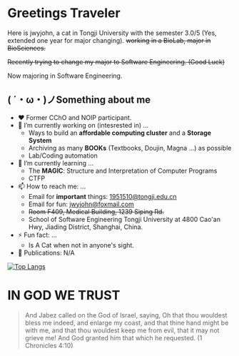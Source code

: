 # Greetings Traveler

Here is jwyjohn, a cat in Tongji University with the semester 3.0/5 (Yes, extended one year for major changing). ~~working in a BioLab, major in BioSciences.~~

~~Recently trying to change my major to Software Engineering. (Good Luck)~~

Now majoring in Software Engineering.


## ( ´・ω・)ノSomething about me

- ♥️ Former CChO and NOIP participant.
- 🔭 I’m currently working on (intesrested in) ...
  - Ways to build an **affordable computing cluster** and a **Storage System**
  - Archiving as many **BOOKs** (Textbooks, Doujin, Magna ...) as possible
  - Lab/Coding automation
- 🌱 I’m currently learning ...
  - The **MAGIC**: Structure and Interpretation of Computer Programs
  - CTFP
- 📫 How to reach me: ...
  - Email for **important** things: 1951510@tongji.edu.cn
  - Email for fun: jwyjohn@foxmail.com
  - ~~Room F409, Medical Building, 1239 Siping Rd.~~
  - School of Software Engineering Tongji University at 4800 Cao'an Hwy, Jiading District, Shanghai, China.
- ⚡ Fun fact: ...
  - Is A Cat when not in anyone's sight.
- 📖 Publications: N/A

[![Top Langs](https://github-readme-stats.vercel.app/api/top-langs/?username=jwyjohn&langs_count=10&layout=compact)](https://github.com/jwyjohn/)

# IN GOD WE TRUST

> And Jabez called on the God of Israel, saying, Oh that thou wouldest bless me indeed, and enlarge my coast, and that thine hand might be with me, and that thou wouldest keep me from evil, that it may not grieve me! And God granted him that which he requested.
> (1 Chronicles 4:10)
